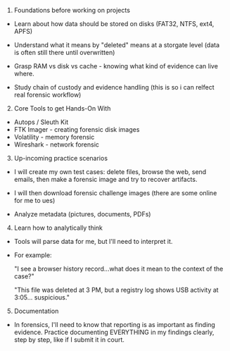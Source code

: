 1. Foundations before working on projects

- Learn about how data should be stored on disks (FAT32, NTFS, ext4, APFS)

- Understand what it means by "deleted" means at a storgate level (data is often still there until overwritten)

- Grasp RAM vs disk vs cache - knowing what kind of evidence can live where.

- Study chain of custody and evidence handling (this is so i can relfect real forensic workflow)

2. Core Tools to get Hands-On With

- Autops / Sleuth Kit
- FTK Imager - creating forensic disk images
- Volatility - memory forensic
- Wireshark - network forensic

3. Up-incoming practice scenarios

- I will create my own test cases: delete files, browse the web, send emails, then make a forensic image and try to recover artifacts.

- I will then download forensic challenge images (there are some online for me to ues)

- Analyze metadata (pictures, documents, PDFs)

4. Learn how to analytically think

- Tools will parse data for me, but I'll need to interpret it.

- For example:

    "I see a browser history record...what does it mean to the context of the case?"
    
    "This file was deleted at 3 PM, but a registry log shows USB activity at 3:05... suspicious."
    
    
5. Documentation

- In forensics, I'll need to know that reporting is as important as finding evidence. Practice documenting EVERYTHING in my findings clearly, step by step, like if I submit it in court.
